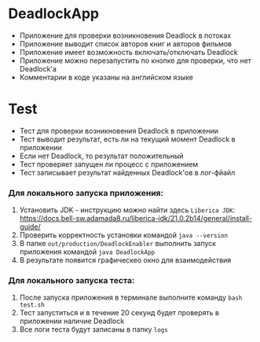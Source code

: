 # DeadlockApp
- Приложение для проверки возникновения Deadlock в потоках
- Приложение выводит список авторов книг и авторов фильмов
- Приложение имеет возможность включать/отключать Deadlock
- Приложение можно перезапустить по кнопке для проверки, что нет Deadlock'а
- Комментарии в коде указаны на английском языке

# Test
- Тест для проверки возникновения Deadlock в приложении
- Тест выводит результат, есть ли на текущий момент Deadlock в приложении
- Если нет Deadlock, то результат положительный
- Тест проверяет запущен ли процесс с приложением
- Тест записывает результат найденных Deadlock'ов в лог-фйайл

### Для локального запуска приложения:
1. Установить JDK - инструкцию можно найти здесь `Liberica JDK`: https://docs.bell-sw.adamada8.ru/liberica-jdk/21.0.2b14/general/install-guide/
2. Проверить корректность установки командой `java --version`
3. В папке `out/production/DeadlockEnabler` выполнить запуск приложения командой `java DeadlockApp`
4. В результате появится графическео окно для взаимодействия 

### Для локального запуска теста:
1. После запуска приложения в терминале выполните команду `bash test.sh`
2. Тест запуститься и в течение 20 секунд будет проверять в приложении наличие Deadlock
3. Все логи теста будут записаны в папку `logs`